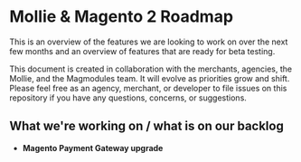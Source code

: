 # Mollie & Magento 2 Roadmap

This is an overview of the features we are looking to work on over the next few months and an overview of features that are ready for beta testing.

This document is created in collaboration with the merchants, agencies, the Mollie, and the Magmodules team. It will evolve as priorities grow and shift. Please feel free as an agency, merchant, or developer to file issues on this repository if you have any questions, concerns, or suggestions.

## What we're working on / what is on our backlog

*   **Magento Payment Gateway upgrade**
